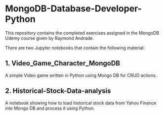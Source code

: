 # MongoDB-Database-Developer-Python

This repository contains the completed exercises assigned in the MongoDB Udemy course given by Raymond Andrade.

There are two Jupyter notebooks that contain the following material:
## 1. Video_Game_Character_MongoDB  
A simple Video game written in Python using Mongo DB for CRUD actions.

## 2. Historical-Stock-Data-analysis  
A notebook showing how to load historical stock data from Yahoo Finance into Mongo DB and process it using Python.


